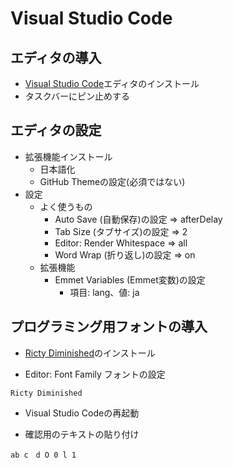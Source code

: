 # Visual Studio Code

## エディタの導入

- <a href="https://code.visualstudio.com/" target="_blank">Visual Studio Code</a>エディタのインストール
- タスクバーにピン止めする

## エディタの設定

- 拡張機能インストール
  - 日本語化
  - GitHub Themeの設定(必須ではない)
- 設定
  - よく使うもの
    - Auto Save (自動保存)の設定 => afterDelay
    - Tab Size (タブサイズ)の設定 => 2
    - Editor: Render Whitespace => all
    - Word Wrap (折り返し)の設定 => on
  - 拡張機能
    - Emmet Variables (Emmet変数)の設定
      - 項目: lang、値: ja

## プログラミング用フォントの導入


- <a href="https://github.com/edihbrandon/RictyDiminished/raw/master/RictyDiminished-Regular.ttf">Ricty Diminished</a>のインストール

- Editor: Font Family フォントの設定

```
Ricty Diminished
```

- Visual Studio Codeの再起動

- 確認用のテキストの貼り付け

```
ab c　d O 0 l 1
```

